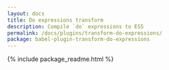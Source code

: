 ```yaml
---
layout: docs
title: Do expressions transform
description: Compile `do` expressions to ES5
permalink: /docs/plugins/transform-do-expressions/
package: babel-plugin-transform-do-expressions
---
```


{% include package_readme.html %}

